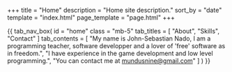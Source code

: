 +++
title = "Home"
description = "Home site description."
sort_by = "date"
template = "index.html"
page_template = "page.html"
+++

{{ tab_nav_box(
        id = "home"
        class = "mb-5"
        tab_titles = [
            "About",
            "Skills",
            "Contact"
        ]
        tab_contents = [
            "My name is John-Sebastian Nado, I am a programming teacher, software developper and a lover of 'free' software as in freedom.",
            "I have experience in the game development and low level programming.",
            "You can contact me at mundusnine@gmail.com"
        ]
    )
}}